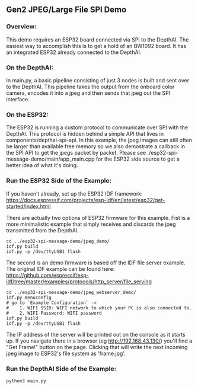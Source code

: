 ## Gen2 JPEG/Large File SPI Demo

### Overview:
This demo requires an ESP32 board connected via SPI to the DepthAI. The easiest way to accomplish this is to get a hold of an BW1092 board. It has an integrated ESP32 already connected to the DepthAI.

### On the DepthAI:
In main.py, a basic pipeline consisting of just 3 nodes is built and sent over to the DepthAI. This pipeline takes the output from the onboard color camera, encodes it into a jpeg and then sends that jpeg out the SPI interface.

### On the ESP32:
The ESP32 is running a custom protocol to communicate over SPI with the DepthAI. This protocol is hidden behind a simple API that lives in components/depthai-spi-api. In this example, the jpeg images can still often be larger than available free memory so we also demostrate a callback in the SPI API to get the jpegs packet by packet. Please see ./esp32-spi-message-demo/main/app_main.cpp for the ESP32 side source to get a better idea of what it's doing.

### Run the ESP32 Side of the Example:
If you haven’t already, set up the ESP32 IDF framework:
https://docs.espressif.com/projects/esp-idf/en/latest/esp32/get-started/index.html


There are actually two options of ESP32 firmware for this example. Fist is a more minimalistic example that simply receives and discards the jpeg transmitted from the DepthAI.

```
cd ../esp32-spi-message-demo/jpeg_demo/
idf.py build
idf.py -p /dev/ttyUSB1 flash
```

The second is an demo firmware is based off the IDF file server example. The original IDF example can be found here:
https://github.com/espressif/esp-idf/tree/master/examples/protocols/http_server/file_serving


```
cd ../esp32-spi-message-demo/jpeg_webserver_demo/
idf.py menuconfig
# go to `Example Configuration` ->
#    1. WIFI SSID: WIFI network to which your PC is also connected to.
#    2. WIFI Password: WIFI password
idf.py build
idf.py -p /dev/ttyUSB1 flash
```

The IP address of the server will be printed out on the console as it starts up. If you navigate there in a browser (eg http://192.168.43.130/) you'll find a "Get Frame!" button on the page. Clicking that will write the next incoming jpeg image to ESP32's file system as 'frame.jpg'.

### Run the DepthAI Side of the Example:
`python3 main.py`

